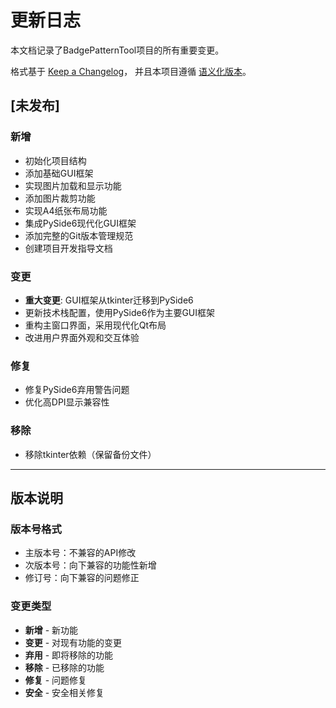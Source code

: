 # 更新日志

本文档记录了BadgePatternTool项目的所有重要变更。

格式基于 [Keep a Changelog](https://keepachangelog.com/zh-CN/1.0.0/)，
并且本项目遵循 [语义化版本](https://semver.org/lang/zh-CN/)。

## [未发布]

### 新增
- 初始化项目结构
- 添加基础GUI框架
- 实现图片加载和显示功能
- 添加图片裁剪功能
- 实现A4纸张布局功能
- 集成PySide6现代化GUI框架
- 添加完整的Git版本管理规范
- 创建项目开发指导文档

### 变更
- **重大变更**: GUI框架从tkinter迁移到PySide6
- 更新技术栈配置，使用PySide6作为主要GUI框架
- 重构主窗口界面，采用现代化Qt布局
- 改进用户界面外观和交互体验

### 修复
- 修复PySide6弃用警告问题
- 优化高DPI显示兼容性

### 移除
- 移除tkinter依赖（保留备份文件）

---

## 版本说明

### 版本号格式
- 主版本号：不兼容的API修改
- 次版本号：向下兼容的功能性新增
- 修订号：向下兼容的问题修正

### 变更类型
- **新增** - 新功能
- **变更** - 对现有功能的变更
- **弃用** - 即将移除的功能
- **移除** - 已移除的功能
- **修复** - 问题修复
- **安全** - 安全相关修复
